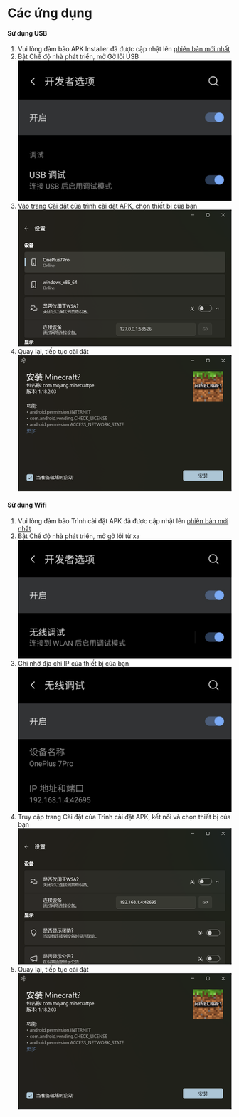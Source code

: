# Các ứng dụng
#### Sử dụng USB
1. Vui lòng đảm bảo APK Installer đã được cập nhật lên [phiên bản mới nhất](https://www.microsoft.com/store/productId/9P2JFQ43FPPG "APK Installer")
2. Bật Chế độ nhà phát triển, mở Gỡ lỗi USB![Chế độ Nhà Phát Triển ](https://raw.githubusercontent.com/Paving-Base/APK-Installer/screenshots/Documents/Tutorials/How%20To%20Connect%20Device/Images/Screenshot_20221002-172252.jpg)
3. Vào trang Cài đặt của trình cài đặt APK, chọn thiết bị của bạn![Trang Cài đặt](https://raw.githubusercontent.com/Paving-Base/APK-Installer/screenshots/Documents/Tutorials/How%20To%20Connect%20Device/Images/Snipaste_2022-10-02_17-37-30.png)
4. Quay lại, tiếp tục cài đặt![Tiếp tục Cài đặt](https://raw.githubusercontent.com/Paving-Base/APK-Installer/screenshots/Documents/Tutorials/How%20To%20Connect%20Device/Images/Snipaste_2022-10-02_17-34-04.png)
#### Sử dụng Wifi
1. Vui lòng đảm bảo Trình cài đặt APK đã được cập nhật lên [phiên bản mới nhất](https://www.microsoft.com/store/productId/9P2JFQ43FPPG "APK Installer")
2. Bật Chế độ nhà phát triển, mở gỡ lỗi từ xa![Chế độ Nhà Phát Triển ](https://raw.githubusercontent.com/Paving-Base/APK-Installer/screenshots/Documents/Tutorials/How%20To%20Connect%20Device/Images/Screenshot_20221002-174001.jpg)
3. Ghi nhớ địa chỉ IP của thiết bị của bạn![Địa chỉ IP](https://raw.githubusercontent.com/Paving-Base/APK-Installer/screenshots/Documents/Tutorials/How%20To%20Connect%20Device/Images/Screenshot_20221002-174200.jpg)
3. Truy cập trang Cài đặt của Trình cài đặt APK, kết nối và chọn thiết bị của bạn![Trang Cài đặt](https://raw.githubusercontent.com/Paving-Base/APK-Installer/screenshots/Documents/Tutorials/How%20To%20Connect%20Device/Images/Snipaste_2022-10-02_17-46-28.png)
4. Quay lại, tiếp tục cài đặt![Tiếp tục Cài đặt](https://raw.githubusercontent.com/Paving-Base/APK-Installer/screenshots/Documents/Tutorials/How%20To%20Connect%20Device/Images/Snipaste_2022-10-02_17-34-04.png)
